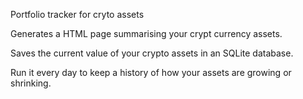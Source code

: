 Portfolio tracker for cryto assets

Generates a HTML page summarising your crypt currency assets.

Saves the current value of your crypto assets in an SQLite database.

Run it every day to keep a history of how your assets are growing or shrinking.


